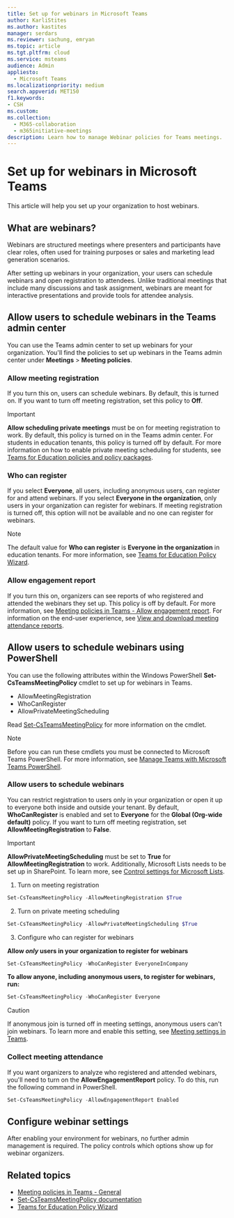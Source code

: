```yaml
---
title: Set up for webinars in Microsoft Teams 
author: KarliStites
ms.author: kastites
manager: serdars
ms.reviewer: sachung, emryan
ms.topic: article
ms.tgt.pltfrm: cloud
ms.service: msteams
audience: Admin
appliesto: 
  - Microsoft Teams
ms.localizationpriority: medium
search.appverid: MET150
f1.keywords:
- CSH
ms.custom: 
ms.collection: 
  - M365-collaboration
  - m365initiative-meetings
description: Learn how to manage Webinar policies for Teams meetings.
---
```


# Set up for webinars in Microsoft Teams

This article will help you set up your organization to host webinars.

## What are webinars?

Webinars are structured meetings where presenters and participants have clear roles, often used for training purposes or sales and marketing lead generation scenarios.

After setting up webinars in your organization, your users can schedule webinars and open registration to attendees. Unlike traditional meetings that include many discussions and task assignment, webinars are meant for interactive presentations and provide tools for attendee analysis.

## Allow users to schedule webinars in the Teams admin center

You can use the Teams admin center to set up webinars for your organization. You'll find the policies to set up webinars in the Teams admin center under **Meetings** > **Meeting policies**.

### Allow meeting registration

If you turn this on, users can schedule webinars. By default, this is turned on. If you want to turn off meeting registration, set this policy to **Off**.

> [!IMPORTANT]
> **Allow scheduling private meetings** must be on for meeting registration to work. By default, this policy is turned on in the Teams admin center. For students in education tenants, this policy is turned off by default. For more information on how to enable private meeting scheduling for students, see [Teams for Education policies and policy packages](policy-packages-edu.md).

### Who can register

If you select **Everyone**, all users, including anonymous users, can register for and attend webinars. If you select **Everyone in the organization**, only users in your organization can register for webinars. If meeting registration is turned off, this option will not be available and no one can register for webinars.

> [!NOTE]
> The default value for **Who can register** is **Everyone in the organization** in education tenants. For more information, see [Teams for Education Policy Wizard](easy-policy-setup-edu.md).

### Allow engagement report

If you turn this on, organizers can see reports of who registered and attended the webinars they set up. This policy is off by default. For more information, see [Meeting policies in Teams - Allow engagement report](meeting-policies-in-teams-general.md#allow-engagement-report). For information on the end-user experience, see [View and download meeting attendance reports](https://support.microsoft.com/office/view-and-download-meeting-attendance-reports-in-teams-ae7cf170-530c-47d3-84c1-3aedac74d310?ui=en-US&#x26;rs=en-US&#x26;ad=US).

## Allow users to schedule webinars using PowerShell

You can use the following attributes within the Windows PowerShell **Set-CsTeamsMeetingPolicy** cmdlet to set up for webinars in Teams.

- AllowMeetingRegistration
- WhoCanRegister
- AllowPrivateMeetingScheduling

Read [Set-CsTeamsMeetingPolicy](/powershell/module/skype/set-csteamsmeetingpolicy) for more information on the cmdlet.

> [!NOTE]
> Before you can run these cmdlets you must be connected to Microsoft Teams PowerShell. For more information, see [Manage Teams with Microsoft Teams PowerShell](/microsoftteams/teams-powershell-managing-teams).

### Allow users to schedule webinars

You can restrict registration to users only in your organization or open it up to everyone both inside and outside your tenant. By default, **WhoCanRegister** is enabled and set to **Everyone** for the **Global (Org-wide default)** policy. If you want to turn off meeting registration, set **AllowMeetingRegistration** to **False**.

> [!IMPORTANT]
> **AllowPrivateMeetingScheduling** must be set to **True** for **AllowMeetingRegistration** to work. Additionally, Microsoft Lists needs to be set up in SharePoint. To learn more, see [Control settings for Microsoft Lists](/sharepoint/control-lists).

1. Turn on meeting registration

```powershell
Set-CsTeamsMeetingPolicy -AllowMeetingRegistration $True
```

2. Turn on private meeting scheduling

```powershell
Set-CsTeamsMeetingPolicy -AllowPrivateMeetingScheduling $True
```

3. Configure who can register for webinars

**Allow *only* users in your organization to register for webinars**

```powershell
Set-CsTeamsMeetingPolicy -WhoCanRegister EveryoneInCompany
```

**To allow anyone, including anonymous users, to register for webinars, run:**

```powershell
Set-CsTeamsMeetingPolicy -WhoCanRegister Everyone
```

> [!CAUTION]
> If anonymous join is turned off in meeting settings, anonymous users can't join webinars. To learn more and enable this setting, see [Meeting settings in Teams](meeting-settings-in-teams.md).

### Collect meeting attendance

If you want organizers to analyze who registered and attended webinars, you'll need to turn on the **AllowEngagementReport** policy. To do this, run the following command in PowerShell.

```powershell
Set-CsTeamsMeetingPolicy -AllowEngagementReport Enabled
```

## Configure webinar settings

After enabling your environment for webinars, no further admin management is required. The policy controls which options show up for webinar organizers.

## Related topics

- [Meeting policies in Teams - General](meeting-policies-in-teams-general.md)
- [Set-CsTeamsMeetingPolicy documentation](/powershell/module/skype/set-csteamsmeetingpolicy)
- [Teams for Education Policy Wizard](easy-policy-setup-edu.md)
